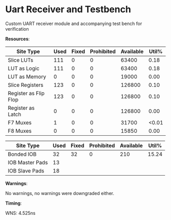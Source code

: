 # Uart Receiver and Testbench

Custom UART receiver module and accompanying test bench for verification

**Resources**:

| Site Type               | Used | Fixed | Prohibited | Available | Util%  |
|-------------------------|------|-------|------------|-----------|--------|
| Slice LUTs              | 111  | 0     | 0          | 63400     | 0.18   |
| LUT as Logic            | 111  | 0     | 0          | 63400     | 0.18   |
| LUT as Memory           | 0    | 0     | 0          | 19000     | 0.00   |
| Slice Registers         | 123  | 0     | 0          | 126800    | 0.10   |
| Register as Flip Flop   | 123  | 0     | 0          | 126800    | 0.10   |
| Register as Latch       | 0    | 0     | 0          | 126800    | 0.00   |
| F7 Muxes                | 1    | 0     | 0          | 31700     | <0.01  |
| F8 Muxes                | 0    | 0     | 0          | 15850     | 0.00   |

| Site Type                     | Used | Fixed | Prohibited | Available | Util%  |
|-------------------------------|------|-------|------------|-----------|--------|
| Bonded IOB                    | 32   | 32    | 0          | 210       | 15.24  |
| IOB Master Pads               | 13   |       |            |           |        |
| IOB Slave Pads                | 18   |       |            |           |        |

**Warnings**:

No warnings, no warnings were downgraded either. 

**Timing**:

WNS: 4.525ns

